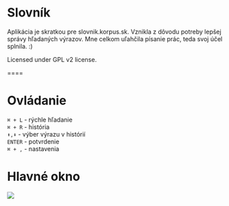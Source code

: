 Slovník
=======

Aplikácia je skratkou pre slovnik.korpus.sk. Vznikla z dôvodu potreby lepšej správy hľadaných výrazov. Mne celkom uľahčila písanie prác, teda svoj účel splnila. :) 

Licensed under GPL v2 license.

====


Ovládanie
====

<code>⌘ + L</code> - rýchle hľadanie <br>
<code>⌘ + R</code> - história <br>
<code>⬆︎,⬇︎</code> - výber výrazu v histórií <br>
<code>ENTER</code> - potvrdenie <br>
<code>⌘ + ,</code> - nastavenia <br>


Hlavné okno
===

![](https//raw.github.com/jakubPetrik/Slovnik/master/images/hlavneOkno.png)